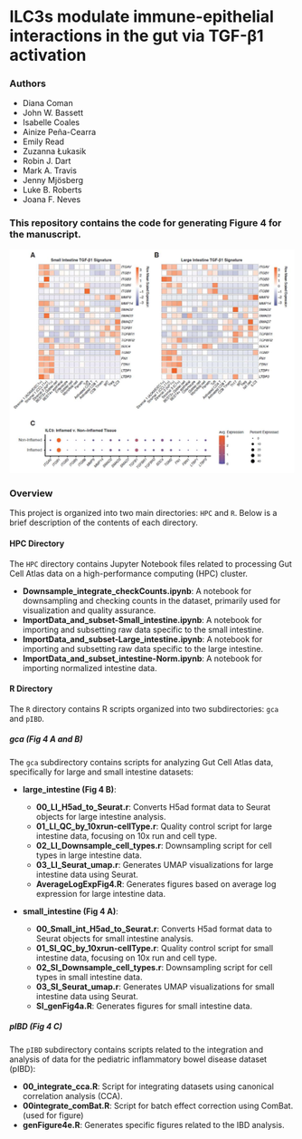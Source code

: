# ILC3s modulate immune-epithelial interactions in the gut via TGF-β1 activation

### Authors
- Diana Coman
- John W. Bassett
- Isabelle Coales
- Ainize Peña-Cearra
- Emily Read
- Zuzanna Łukasik
- Robin J. Dart
- Mark A. Travis
- Jenny Mjösberg
- Luke B. Roberts
- Joana F. Neves

### This repository contains the code for generating Figure 4 for the manuscript.

![](ComanEtAl_Fig4.jpg)

### Overview

This project is organized into two main directories: `HPC` and `R`. Below is a brief description of the contents of each directory.

#### HPC Directory

The `HPC` directory contains Jupyter Notebook files related to processing Gut Cell Atlas data on a high-performance computing (HPC) cluster.

- **Downsample_integrate_checkCounts.ipynb**: A notebook for downsampling and checking counts in the dataset, primarily used for visualization and quality assurance.
- **ImportData_and_subset-Small_intestine.ipynb**: A notebook for importing and subsetting raw data specific to the small intestine.
- **ImportData_and_subset-Large_intestine.ipynb**: A notebook for importing and subsetting raw data specific to the large intestine.
- **ImportData_and_subset_intestine-Norm.ipynb**: A notebook for importing normalized intestine data.

#### R Directory

The `R` directory contains R scripts organized into two subdirectories: `gca` and `pIBD`.

##### gca (Fig 4 A and B)

The `gca` subdirectory contains scripts for analyzing Gut Cell Atlas data, specifically for large and small intestine datasets:

- **large_intestine (Fig 4 B)**:
  - **00_LI_H5ad_to_Seurat.r**: Converts H5ad format data to Seurat objects for large intestine analysis.
  - **01_LI_QC_by_10xrun-cellType.r**: Quality control script for large intestine data, focusing on 10x run and cell type.
  - **02_LI_Downsample_cell_types.r**: Downsampling script for cell types in large intestine data.
  - **03_LI_Seurat_umap.r**: Generates UMAP visualizations for large intestine data using Seurat.
  - **AverageLogExpFig4.R**: Generates figures based on average log expression for large intestine data.

- **small_intestine (Fig 4 A)**:
  - **00_Small_int_H5ad_to_Seurat.r**: Converts H5ad format data to Seurat objects for small intestine analysis.
  - **01_SI_QC_by_10xrun-cellType.r**: Quality control script for small intestine data, focusing on 10x run and cell type.
  - **02_SI_Downsample_cell_types.r**: Downsampling script for cell types in small intestine data.
  - **03_SI_Seurat_umap.r**: Generates UMAP visualizations for small intestine data using Seurat.
  - **SI_genFig4a.R**: Generates figures for small intestine data.

##### pIBD (Fig 4 C)

The `pIBD` subdirectory contains scripts related to the integration and analysis of data for the pediatric inflammatory bowel disease dataset (pIBD):

- **00_integrate_cca.R**: Script for integrating datasets using canonical correlation analysis (CCA).
- **00integrate_comBat.R**: Script for batch effect correction using ComBat. (used for figure)
- **genFigure4e.R**: Generates specific figures related to the IBD analysis.
